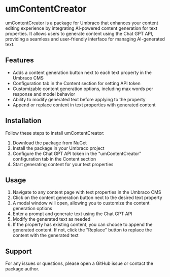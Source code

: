# umContentCreator

umContentCreator is a package for Umbraco that enhances your content editing experience by integrating AI-powered content generation for text properties. It allows users to generate content using the Chat GPT API, providing a seamless and user-friendly interface for managing AI-generated text.

## Features
* Adds a content generation button next to each text property in the Umbraco CMS
* Configuration tab in the Content section for setting API token
* Customizable content generation options, including max words per response and model behavior
* Ability to modify generated text before applying to the property
* Append or replace content in text properties with generated content

## Installation

Follow these steps to install umContentCreator:

1) Download the package from NuGet
2) Install the package in your Umbraco project
3) Configure the Chat GPT API token in the "umContentCreator" configuration tab in the Content section
4) Start generating content for your text properties

## Usage
1) Navigate to any content page with text properties in the Umbraco CMS
2) Click on the content generation button next to the desired text property
3) A modal window will open, allowing you to customize the content generation options
4) Enter a prompt and generate text using the Chat GPT API
5) Modify the generated text as needed
6) If the property has existing content, you can choose to append the generated content. If not, click the "Replace" button to replace the content with the generated text

## Support
For any issues or questions, please open a GitHub issue or contact the package author.
